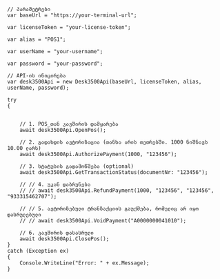 
    // პარამეტრები
    var baseUrl = "https://your-terminal-url";

    var licenseToken = "your-license-token";

    var alias = "POS1";

    var userName = "your-username";

    var password = "your-password";

    // API-ის ინიცირება
    var desk3500Api = new Desk3500Api(baseUrl, licenseToken, alias, userName, password);

    try
    {
    

        // 1. POS_თან კავშირის დამყარება
        await desk3500Api.OpenPos();

        // 2. გადახდის ავტორიზაცია (თანხა არის თეთრებში. 1000 ნიშნავს 10.00 ლარს)
        await desk3500Api.AuthorizePayment(1000, "123456");

        // 3. სტატუსის გადამოწმება (optional)
        await desk3500Api.GetTransactionStatus(documentNr: "123456");

        // // 4. უკან დაბრუნება
        // // await desk3500Api.RefundPayment(1000, "123456", "123456", "933315462707");

        // // 5. ავტორიზებული ტრანზაქციის გაუქმება, რომელიც არ იყო დასრულებული
        // // await desk3500Api.VoidPayment("A0000000041010");

        // 6. კავშირის დასასრული
        await desk3500Api.ClosePos();
    }
    catch (Exception ex)
    {
        Console.WriteLine("Error: " + ex.Message);
    }
    
